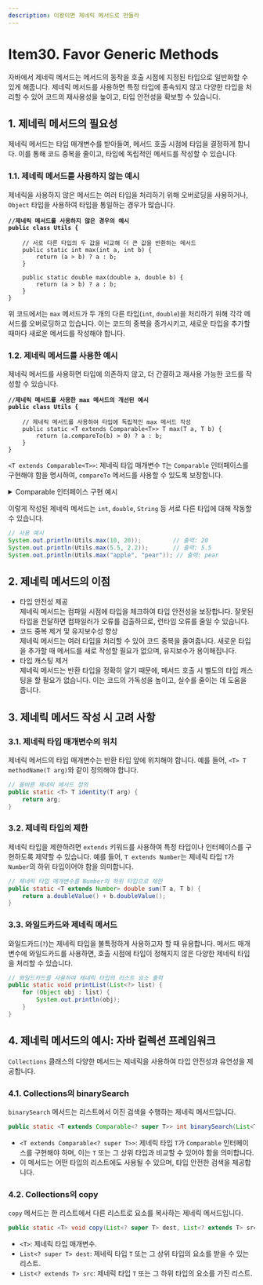```yaml
---
description: 이왕이면 제네릭 메서드로 만들라
---
```


# Item30. Favor Generic Methods

자바에서 제네릭 메서드는 메서드의 동작을 호출 시점에 지정된 타입으로 일반화할 수 있게 해줍니다. 제네릭 메서드를 사용하면 특정 타입에 종속되지 않고 다양한 타입을 처리할 수 있어 코드의 재사용성을 높이고, 타입 안전성을 확보할 수 있습니다.



## 1. 제네릭 메서드의 필요성

제네릭 메서드는 타입 매개변수를 받아들여, 메서드 호출 시점에 타입을 결정하게 합니다. 이를 통해 코드 중복을 줄이고, 타입에 독립적인 메서드를 작성할 수 있습니다.

### 1.1. 제네릭 메서드를 사용하지 않는 예시

제네릭을 사용하지 않은 메서드는 여러 타입을 처리하기 위해 오버로딩을 사용하거나, `Object` 타입을 사용하여 타입을 통일하는 경우가 많습니다.

<pre class="language-java"><code class="lang-java"><strong>//제네릭 메서드를 사용하지 않은 경우의 예시
</strong><strong>public class Utils {
</strong>
    // 서로 다른 타입의 두 값을 비교해 더 큰 값을 반환하는 메서드
    public static int max(int a, int b) {
        return (a > b) ? a : b;
    }

    public static double max(double a, double b) {
        return (a > b) ? a : b;
    }
}
</code></pre>

위 코드에서는 `max` 메서드가 두 개의 다른 타입(`int`, `double`)을 처리하기 위해 각각 메서드를 오버로딩하고 있습니다. 이는 코드의 중복을 증가시키고, 새로운 타입을 추가할 때마다 새로운 메서드를 작성해야 합니다.



### 1.2. 제네릭 메서드를 사용한 예시

제네릭 메서드를 사용하면 타입에 의존하지 않고, 더 간결하고 재사용 가능한 코드를 작성할 수 있습니다.&#x20;

<pre class="language-java"><code class="lang-java"><strong>//제네릭 메서드를 사용한 max 메서드의 개선된 예시
</strong><strong>public class Utils {
</strong>
    // 제네릭 메서드를 사용하여 타입에 독립적인 max 메서드 작성
    public static &#x3C;T extends Comparable&#x3C;T>> T max(T a, T b) {
        return (a.compareTo(b) > 0) ? a : b;
    }
}
</code></pre>

`<T extends Comparable<T>>`: 제네릭 타입 매개변수 `T`는 `Comparable` 인터페이스를 구현해야 함을 명시하여, `compareTo` 메서드를 사용할 수 있도록 보장합니다.

<details>

<summary>Comparable 인터페이스 구현 예시</summary>

제네릭 타입 매개변수 `T`가 `Comparable<T>` 인터페이스를 구현하여, `compareTo` 메서드를 사용할 수 있도록 보장하는 코드

```java
// Person 클래스가 Comparable 인터페이스를 구현
class Person implements Comparable<Person> {
    private String name;
    private int age;

    public Person(String name, int age) {
        this.name = name;
        this.age = age;
    }

    // Comparable 인터페이스의 compareTo 메서드를 구현
    @Override
    public int compareTo(Person other) {
        // 나이를 기준으로 비교 (나이가 적은 순서로 정렬)
        return Integer.compare(this.age, other.age);
    }

    @Override
    public String toString() {
        return name + " (" + age + ")";
    }
}

// 제네릭 메서드: T가 Comparable<T>를 구현해야만 사용할 수 있음
public class Main {

    // 두 값을 비교하여 큰 값을 반환하는 제네릭 메서드
    public static <T extends Comparable<T>> T max(T a, T b) {
        return (a.compareTo(b) > 0) ? a : b;
    }

    public static void main(String[] args) {
        // Integer, String, Person 모두 Comparable을 구현하므로 max 메서드에서 사용 가능
        System.out.println(max(10, 20));                // Integer 비교, 출력: 20
        System.out.println(max("apple", "banana"));     // String 비교, 출력: banana

        // Person 클래스의 비교
        Person person1 = new Person("Alice", 30);
        Person person2 = new Person("Bob", 25);

        // Person의 나이를 비교하여 더 나이가 많은 사람을 반환
        System.out.println(max(person1, person2));      // 출력: Alice (30)
    }
}
```

#### 코드 설명

1. **`Person` 클래스**:
   * `Person` 클래스는 `Comparable<Person>` 인터페이스를 구현하고, `compareTo` 메서드를 오버라이드합니다.
   * `compareTo` 메서드는 `Person` 객체를 나이를 기준으로 비교하여, 정렬이나 크기 비교 시 사용됩니다.
2. **`max` 제네릭 메서드**:
   * `<T extends Comparable<T>>`: `T`는 `Comparable<T>`를 구현해야만 사용할 수 있습니다. 이는 `compareTo` 메서드를 호출할 수 있도록 보장합니다.
   * `max(T a, T b)`: 두 `T` 타입의 객체를 비교하여 더 큰 값을 반환합니다.
3. **`main` 메서드에서의 사용 예시**:
   * `Integer`, `String`, `Person` 등 `Comparable`을 구현한 다양한 타입에서 `max` 메서드를 사용할 수 있습니다.
   * `Person` 객체를 비교할 때는 나이를 기준으로 비교하여 더 큰(나이가 많은) 객체를 반환합니다.

</details>

이렇게 작성된 제네릭 메서드는 `int`, `double`, `String` 등 서로 다른 타입에 대해 작동할 수 있습니다.

```java
// 사용 예시
System.out.println(Utils.max(10, 20));         // 출력: 20
System.out.println(Utils.max(5.5, 2.2));       // 출력: 5.5
System.out.println(Utils.max("apple", "pear")); // 출력: pear
```



## 2. 제네릭 메서드의 이점

* 타입 안전성 제공\
  제네릭 메서드는 컴파일 시점에 타입을 체크하여 타입 안전성을 보장합니다. 잘못된 타입을 전달하면 컴파일러가 오류를 검출하므로, 런타임 오류를 줄일 수 있습니다.
* 코드 중복 제거 및 유지보수성 향상\
  제네릭 메서드는 여러 타입을 처리할 수 있어 코드 중복을 줄여줍니다. 새로운 타입을 추가할 때 메서드를 새로 작성할 필요가 없으며, 유지보수가 용이해집니다.
* 타입 캐스팅 제거\
  제네릭 메서드는 반환 타입을 정확히 알기 때문에, 메서드 호출 시 별도의 타입 캐스팅을 할 필요가 없습니다. 이는 코드의 가독성을 높이고, 실수를 줄이는 데 도움을 줍니다.



## 3. 제네릭 메서드 작성 시 고려 사항

### 3.1. 제네릭 타입 매개변수의 위치

제네릭 메서드의 타입 매개변수는 반환 타입 앞에 위치해야 합니다. 예를 들어, `<T> T methodName(T arg)`와 같이 정의해야 합니다.

```java
// 올바른 제네릭 메서드 정의
public static <T> T identity(T arg) {
    return arg;
}
```

### 3.2. 제네릭 타입의 제한

제네릭 타입을 제한하려면 `extends` 키워드를 사용하여 특정 타입이나 인터페이스를 구현하도록 제약할 수 있습니다. 예를 들어, `T extends Number`는 제네릭 타입 `T`가 `Number`의 하위 타입이어야 함을 의미합니다.

```java
// 제네릭 타입 매개변수를 Number의 하위 타입으로 제한
public static <T extends Number> double sum(T a, T b) {
    return a.doubleValue() + b.doubleValue();
}
```

### 3.3. 와일드카드와 제네릭 메서드

와일드카드(`?`)는 제네릭 타입을 불특정하게 사용하고자 할 때 유용합니다. 메서드 매개변수에 와일드카드를 사용하면, 호출 시점에 타입이 정해지지 않은 다양한 제네릭 타입을 처리할 수 있습니다.

```java
// 와일드카드를 사용하여 제네릭 타입의 리스트 요소 출력
public static void printList(List<?> list) {
    for (Object obj : list) {
        System.out.println(obj);
    }
}
```



## 4. 제네릭 메서드의 예시: 자바 컬렉션 프레임워크

`Collections` 클래스의 다양한 메서드는 제네릭을 사용하여 타입 안전성과 유연성을 제공합니다.

### 4.1. Collections의 binarySearch

`binarySearch` 메서드는 리스트에서 이진 검색을 수행하는 제네릭 메서드입니다.

```java
public static <T extends Comparable<? super T>> int binarySearch(List<T> list, T key);
```

* `<T extends Comparable<? super T>>`: 제네릭 타입 `T`가 `Comparable` 인터페이스를 구현해야 하며, 이는 `T` 또는 그 상위 타입과 비교할 수 있어야 함을 의미합니다.
* 이 메서드는 어떤 타입의 리스트에도 사용될 수 있으며, 타입 안전한 검색을 제공합니다.

### 4.2. Collections의 copy

`copy` 메서드는 한 리스트에서 다른 리스트로 요소를 복사하는 제네릭 메서드입니다.

```java
public static <T> void copy(List<? super T> dest, List<? extends T> src);
```

* `<T>`: 제네릭 타입 매개변수.
* `List<? super T> dest`: 제네릭 타입 `T` 또는 그 상위 타입의 요소를 받을 수 있는 리스트.
* `List<? extends T> src`: 제네릭 타입 `T` 또는 그 하위 타입의 요소를 가진 리스트.
